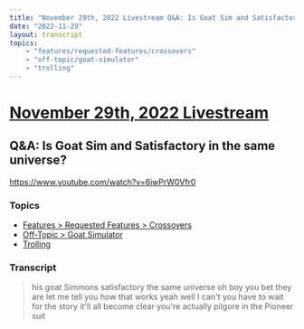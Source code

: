 ```yaml
---
title: "November 29th, 2022 Livestream Q&A: Is Goat Sim and Satisfactory in the same universe?"
date: "2022-11-29"
layout: transcript
topics:
    - "features/requested-features/crossovers"
    - "off-topic/goat-simulator"
    - "trolling"
---
```

# [November 29th, 2022 Livestream](../2022-11-29.md)
## Q&A: Is Goat Sim and Satisfactory in the same universe?
https://www.youtube.com/watch?v=6iwPrW0Vfr0

### Topics
* [Features > Requested Features > Crossovers](../topics/features/requested-features/crossovers.md)
* [Off-Topic > Goat Simulator](../topics/off-topic/goat-simulator.md)
* [Trolling](../topics/trolling.md)

### Transcript

> his goat Simmons satisfactory the same universe oh boy you bet they are let me tell you how that works yeah well I can't you have to wait for the story it'll all become clear you're actually pilgore in the Pioneer suit
